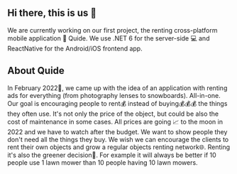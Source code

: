 ## Hi there, this is us 👋



We are currently working on our first project, the renting cross-platform mobile application 📱 Quide. We use .NET 6 for the server-side 💻 and ReactNative for the Android/iOS frontend app. 

## About Quide
In February 2022📅, we came up with the idea of an application with renting ads for everything (from photography lenses to snowboards). All-in-one. Our goal is encouraging people to rent💰 instead of buying💰💰💰 the things they often use. It's not only the price of the object, but could be also the cost of maintenance in some cases. All prices are going 📈 to the moon in 2022 and we have to watch after the budget.
We want to show people they don't need all the things they buy. We wish we can encourage the clients to rent their own objects and grow a regular objects renting network🌐. 
Renting it's also the greener decision🌳. For example it will always be better if 10 people use 1 lawn mower than 10 people having 10 lawn mowers.




